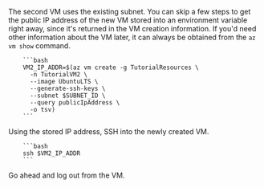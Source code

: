 The second VM uses the existing subnet. You can skip a few steps to get the public IP address of the new VM stored into an environment variable right away, since it's returned in the VM creation information. If you'd need other information about the VM later, it can always be obtained from the `az vm show` command.

        ```bash
        VM2_IP_ADDR=$(az vm create -g TutorialResources \
          -n TutorialVM2 \
          --image UbuntuLTS \
          --generate-ssh-keys \
          --subnet $SUBNET_ID \
          --query publicIpAddress \
          -o tsv)
        ```

Using the stored IP address, SSH into the newly created VM.

        ```bash
        ssh $VM2_IP_ADDR
        ```

Go ahead and log out from the VM.
